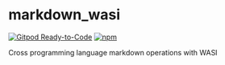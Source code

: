 # markdown_wasi

[![Gitpod Ready-to-Code](https://img.shields.io/badge/Gitpod-ready--to--code-blue?logo=gitpod)](https://gitpod.io/#https://github.com/JesterOrNot/markdown_wasi)
[![npm](https://img.shields.io/npm/v/markdown_wasi)](https://www.npmjs.com/package/markdown_wasi)


Cross programming language markdown operations with WASI
